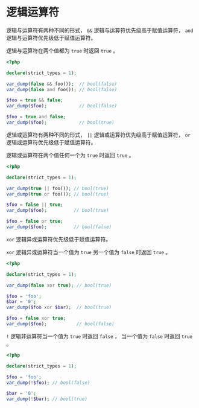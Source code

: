 # 逻辑运算符

逻辑与运算符有两种不同的形式， `&&` 逻辑与运算符优先级高于赋值运算符， `and` 逻辑与运算符优先级低于赋值运算符。

逻辑与运算符在两个值都为 `true` 时返回 `true` 。

```php
<?php

declare(strict_types = 1);

var_dump(false && foo());  // bool(false)
var_dump(false and foo()); // bool(false)

$foo = true && false;
var_dump($foo);            // bool(false)

$foo = true and false;
var_dump($foo);            // bool(true)

```

逻辑或运算符有两种不同的形式， `||` 逻辑或运算符优先级高于赋值运算符， `or` 逻辑或运算符优先级低于赋值运算符。

逻辑或运算符在两个值任何一个为 `true` 时返回 `true` 。

```php
<?php

declare(strict_types = 1);

var_dump(true || foo()); // bool(true)
var_dump(true or foo()); // bool(true)

$foo = false || true;
var_dump($foo);          // bool(true)

$foo = false or true;
var_dump($foo);          // bool(false)

```

`xor` 逻辑异或运算符优先级低于赋值运算符。

`xor` 逻辑异或运算符当一个值为 `true` 另一个值为 `false` 时返回 `true` 。

```php
<?php

declare(strict_types = 1);

var_dump(false xor true); // bool(true)

$foo = 'foo';
$bar = '0';
var_dump($foo xor $bar);  // bool(true)

$foo = false xor true;
var_dump($foo);           // bool(false)

```

`!` 逻辑非运算符当一个值为 `true` 时返回 `false` ， 当一个值为 `false` 时返回 `true` 。

```php
<?php

declare(strict_types = 1);

$foo = 'foo';
var_dump(!$foo); // bool(false)

$bar = '0';
var_dump(!$bar); // bool(true)

```

